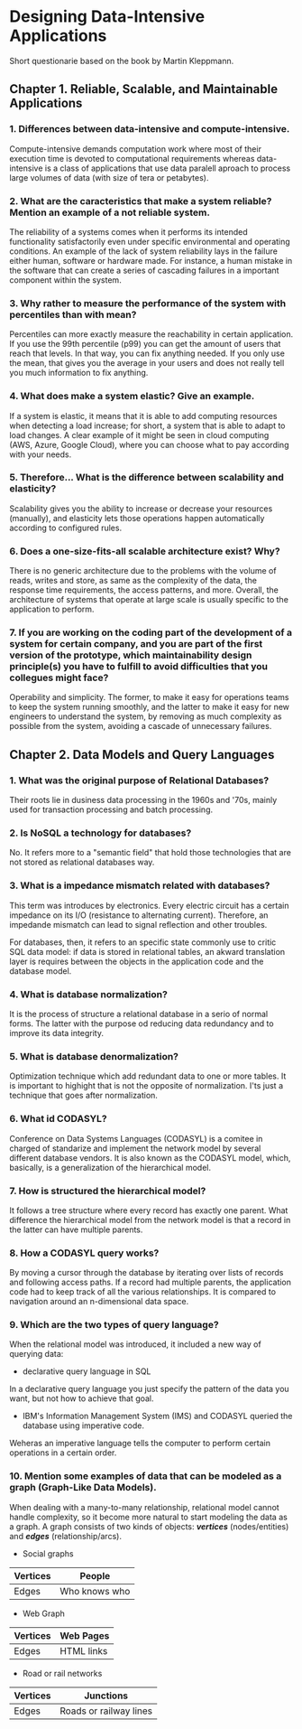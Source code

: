 # Designing Data-Intensive Applications

Short questionarie based on the book by Martin Kleppmann.

## Chapter 1. Reliable, Scalable, and Maintainable Applications

### 1. Differences between data-intensive and compute-intensive.
Compute-intensive demands computation work where most of their execution time is devoted to computational requirements
whereas data-intensive is a class of applications that use data paralell aproach to process large volumes of data (with size of tera or petabytes).

### 2. What are the caracteristics that make a system reliable? Mention an example of a not reliable system.
The reliability of a systems comes when it performs its intended functionality satisfactorily even under specific environmental and operating conditions. An example of the lack of system reliability lays in the failure either human, software or hardware made. For instance, a human mistake in the software that can create a series of cascading failures in a important component within the system.

### 3. Why rather to measure the performance of the system with percentiles than with mean?
Percentiles can more exactly measure the reachability in certain application. If you use the 99th percentile (p99) you can get the amount of users that reach that levels. In that way, you can fix anything needed. If you only use the mean, that gives you the average in your users and does not really tell you much information to fix anything.

### 4. What does make a system elastic? Give an example.
If a system is elastic, it means that it is able to add computing resources when detecting a load increase; for short, a system that is able to adapt to load changes. A clear example of it might be seen in cloud computing (AWS, Azure, Google Cloud), where you can choose what to pay according with your needs.

### 5. Therefore... What is the difference between scalability and elasticity?
Scalability gives you the ability to increase or decrease your resources (manually), and elasticity lets those operations happen automatically according to configured rules.

### 6. Does a one-size-fits-all scalable architecture exist? Why?
There is no generic architecture due to the problems with the volume of reads, writes and store, as same as the complexity of the data, the response time requirements, the access patterns, and more. Overall, the architecture of systems that operate at large scale is usually specific to the application to perform.

### 7. If you are working on the coding part of the development of a system for certain company, and you are part of the first version of the prototype, which maintainability design principle(s) you have to fulfill to avoid difficulties that you collegues might face?
Operability and simplicity. The former, to make it easy for operations teams to keep the system running smoothly, and the latter to make it easy for new engineers to understand the system, by removing as much complexity as possible from the system, avoiding a cascade of unnecessary failures.

## Chapter 2. Data Models and Query Languages

### 1. What was the original purpose of Relational Databases?
Their roots lie in dusiness data processing in the 1960s and '70s, mainly used for transaction processing and batch processing.

### 2. Is NoSQL a technology for databases?
No. It refers more to a "semantic field" that hold those technologies that are not stored as relational databases way.

### 3. What is a impedance mismatch related with databases?
This term was introduces by electronics. Every electric circuit has a certain impedance on its I/O (resistance to alternating current). Therefore, an impedande mismatch can lead to signal reflection and other troubles.

For databases, then, it refers to an specific state commonly use to critic SQL data model: if data is stored in relational tables, an akward translation layer is requires between the objects in the application code and the database model.

### 4. What is database normalization?
It is the process of structure a relational database in a serio of normal forms. The latter with the purpose od reducing data redundancy and to improve its data integrity.

### 5. What is database denormalization?
Optimization technique which add redundant data to one or more tables. It is important to highight that is not the opposite of normalization. I'ts just a technique that goes after normalization.

### 6. What id CODASYL?
Conference on Data Systems Languages (CODASYL) is a comitee in charged of standarize and implement the network model by several different database vendors. It is also known as the CODASYL model, which, basically, is a generalization of the hierarchical model.

### 7. How is structured the hierarchical model?
It follows a tree structure where every record has exactly one parent. What difference the hierarchical model from the network model is that a record in the latter can have multiple parents.

### 8. How a CODASYL query works?
By moving a cursor through the database by iterating over lists of records and following access paths. If a record had multiple parents, the application code had to keep track of all the various relationships. It is compared to navigation around an n-dimensional data space.

### 9. Which are the two types of query language?
When the relational model was introduced, it included a new way of querying data:
* declarative query language in SQL

In a declarative query language you just specify the pattern of the data you want, but not how to achieve that goal.

* IBM's Information Management System (IMS) and CODASYL queried the database
using imperative code.

Weheras an imperative language tells the computer to perform certain operations in a certain order.

### 10. Mention some examples of data that can be modeled as a graph (Graph-Like Data Models).
When dealing with a many-to-many relationship, relational model cannot handle complexity, so it become more natural to start modeling the data as a graph. A graph consists of two kinds of objects: **_vertices_** (nodes/entities) and **_edges_** (relationship/arcs).
* Social graphs

|Vertices|  People     |
|--------|-------------|
|Edges   |Who knows who|

* Web Graph

|Vertices|  Web Pages  |
|--------|-------------|
|Edges   |HTML links   |

* Road or rail networks

|Vertices|  Junctions           |
|--------|----------------------|
|Edges   |Roads or railway lines|

